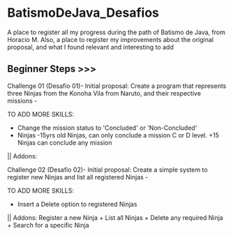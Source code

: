 # BatismoDeJava_Desafios
A place to register all my progress during the path of Batismo de Java, from Horacio M.
Also, a place to register my improvements about the original proposal, and what I found relevant and interesting to add

## Beginner Steps >>>
Challenge 01 (Desafio 01)-  Initial proposal: Create a program that represents three Ninjas from the Konoha Vila from Naruto, and their respective missions - 

TO ADD MORE SKILLS: 
+ Change the mission status to 'Concluded' or 'Non-Concluded'
+ Ninjas -15yrs old Ninjas, can only conclude a mission C or D level. +15 Ninjas can conclude any mission
  
|| Addons: 


Challenge 02 (Desafio 02)- Initial proposal: Create a simple system to register new Ninjas and list all registered Ninjas -

TO ADD MORE SKILLS: 
+ Insert a Delete option to registered Ninjas

|| Addons: Register a new Ninja + List all Ninjas + Delete any required Ninja + Search for a specific Ninja
